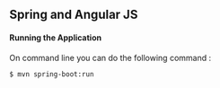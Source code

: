 ## Spring and Angular JS

#### Running the Application
On command line you can do the following command :

```
$ mvn spring-boot:run
```